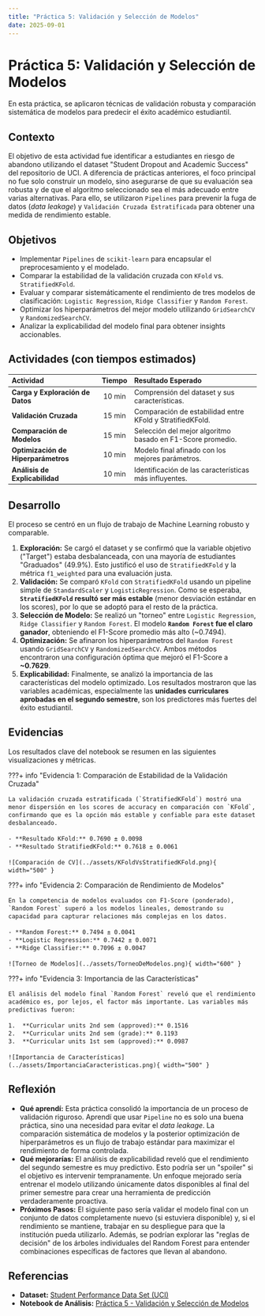 ```yaml
---
title: "Práctica 5: Validación y Selección de Modelos"
date: 2025-09-01
---
```


# Práctica 5: Validación y Selección de Modelos

En esta práctica, se aplicaron técnicas de validación robusta y comparación sistemática de modelos para predecir el éxito académico estudiantil.

## Contexto
El objetivo de esta actividad fue identificar a estudiantes en riesgo de abandono utilizando el dataset "Student Dropout and Academic Success" del repositorio de UCI. A diferencia de prácticas anteriores, el foco principal no fue solo construir un modelo, sino asegurarse de que su evaluación sea robusta y de que el algoritmo seleccionado sea el más adecuado entre varias alternativas. Para ello, se utilizaron `Pipelines` para prevenir la fuga de datos (*data leakage*) y `Validación Cruzada Estratificada` para obtener una medida de rendimiento estable.

## Objetivos
- Implementar `Pipelines` de `scikit-learn` para encapsular el preprocesamiento y el modelado.
- Comparar la estabilidad de la validación cruzada con `KFold` vs. `StratifiedKFold`.
- Evaluar y comparar sistemáticamente el rendimiento de tres modelos de clasificación: `Logistic Regression`, `Ridge Classifier` y `Random Forest`.
- Optimizar los hiperparámetros del mejor modelo utilizando `GridSearchCV` y `RandomizedSearchCV`.
- Analizar la explicabilidad del modelo final para obtener insights accionables.

## Actividades (con tiempos estimados)

| Actividad | Tiempo | Resultado Esperado |
| :--- | :---: | :--- |
| **Carga y Exploración de Datos** | 10 min | Comprensión del dataset y sus características. |
| **Validación Cruzada** | 15 min | Comparación de estabilidad entre KFold y StratifiedKFold. |
| **Comparación de Modelos** | 15 min | Selección del mejor algoritmo basado en F1-Score promedio. |
| **Optimización de Hiperparámetros** | 10 min | Modelo final afinado con los mejores parámetros. |
| **Análisis de Explicabilidad** | 10 min | Identificación de las características más influyentes. |

## Desarrollo
El proceso se centró en un flujo de trabajo de Machine Learning robusto y comparable.

1.  **Exploración:** Se cargó el dataset y se confirmó que la variable objetivo ("Target") estaba desbalanceada, con una mayoría de estudiantes "Graduados" (49.9%). Esto justificó el uso de `StratifiedKFold` y la métrica `f1_weighted` para una evaluación justa.
2.  **Validación:** Se comparó `KFold` con `StratifiedKFold` usando un pipeline simple de `StandardScaler` y `LogisticRegression`. Como se esperaba, **`StratifiedKFold` resultó ser más estable** (menor desviación estándar en los scores), por lo que se adoptó para el resto de la práctica.
3.  **Selección de Modelo:** Se realizó un "torneo" entre `Logistic Regression`, `Ridge Classifier` y `Random Forest`. El modelo **`Random Forest` fue el claro ganador**, obteniendo el F1-Score promedio más alto (~0.7494).
4.  **Optimización:** Se afinaron los hiperparámetros del `Random Forest` usando `GridSearchCV` y `RandomizedSearchCV`. Ambos métodos encontraron una configuración óptima que mejoró el F1-Score a **~0.7629**.
5.  **Explicabilidad:** Finalmente, se analizó la importancia de las características del modelo optimizado. Los resultados mostraron que las variables académicas, especialmente las **unidades curriculares aprobadas en el segundo semestre**, son los predictores más fuertes del éxito estudiantil.

## Evidencias
Los resultados clave del notebook se resumen en las siguientes visualizaciones y métricas.

???+ info "Evidencia 1: Comparación de Estabilidad de la Validación Cruzada"

    La validación cruzada estratificada (`StratifiedKFold`) mostró una menor dispersión en los scores de accuracy en comparación con `KFold`, confirmando que es la opción más estable y confiable para este dataset desbalanceado.

    - **Resultado KFold:** 0.7690 ± 0.0098
    - **Resultado StratifiedKFold:** 0.7618 ± 0.0061
    
    ![Comparación de CV](../assets/KFoldVsStratifiedKFold.png){ width="500" }

???+ info "Evidencia 2: Comparación de Rendimiento de Modelos"

    En la competencia de modelos evaluados con F1-Score (ponderado), `Random Forest` superó a los modelos lineales, demostrando su capacidad para capturar relaciones más complejas en los datos.

    - **Random Forest:** 0.7494 ± 0.0041
    - **Logistic Regression:** 0.7442 ± 0.0071
    - **Ridge Classifier:** 0.7096 ± 0.0047

    ![Torneo de Modelos](../assets/TorneoDeModelos.png){ width="600" }

???+ info "Evidencia 3: Importancia de las Características"

    El análisis del modelo final `Random Forest` reveló que el rendimiento académico es, por lejos, el factor más importante. Las variables más predictivas fueron:

    1.  **Curricular units 2nd sem (approved):** 0.1516
    2.  **Curricular units 2nd sem (grade):** 0.1193
    3.  **Curricular units 1st sem (approved):** 0.0987

    ![Importancia de Características](../assets/ImportanciaCaracteristicas.png){ width="500" }

## Reflexión
- **Qué aprendí:** Esta práctica consolidó la importancia de un proceso de validación riguroso. Aprendí que usar `Pipeline` no es solo una buena práctica, sino una necesidad para evitar el *data leakage*. La comparación sistemática de modelos y la posterior optimización de hiperparámetros es un flujo de trabajo estándar para maximizar el rendimiento de forma controlada.
- **Qué mejorarías:** El análisis de explicabilidad reveló que el rendimiento del segundo semestre es muy predictivo. Esto podría ser un "spoiler" si el objetivo es intervenir tempranamente. Un enfoque mejorado sería entrenar el modelo utilizando únicamente datos disponibles al final del primer semestre para crear una herramienta de predicción verdaderamente proactiva.
- **Próximos Pasos:** El siguiente paso sería validar el modelo final con un conjunto de datos completamente nuevo (si estuviera disponible) y, si el rendimiento se mantiene, trabajar en su despliegue para que la institución pueda utilizarlo. Además, se podrían explorar las "reglas de decisión" de los árboles individuales del Random Forest para entender combinaciones específicas de factores que llevan al abandono.

## Referencias
- **Dataset:** [Student Performance Data Set (UCI)](https://archive.ics.uci.edu/dataset/697/student+performance)
- **Notebook de Análisis:** [Práctica 5 - Validación y Selección de Modelos](https://colab.research.google.com/drive/1HfgyZo1c8WLolZEJ8l71tud12Q6JPtXo?usp=sharing)
